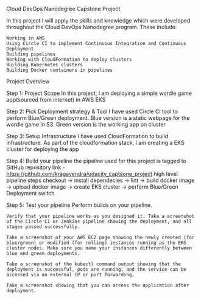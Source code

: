 Cloud DevOps Nanodegree Capstone Project

In this project I will apply the skills and knowledge which were developed throughout the Cloud DevOps Nanodegree program. These include:

    Working in AWS
    Using Circle CI to implement Continuous Integration and Continuous Deployment
    Building pipelines
    Working with CloudFormation to deploy clusters
    Building Kubernetes clusters
    Building Docker containers in pipelines

Project Overview

Step 1: Project Scope
    In this project, I am deploying a simple wordle game app(sourced from internet) in AWS EKS  

Step 2: Pick Deployment strategy & Tool 
    I have used Circle CI tool to perform Blue/Green deployment. 
    Blue version is a static webpage for the wordle game in S3. Green version is the working app on cluster

Step 3: Setup Infrastructure 
    I have used CloudFormation to build infrastructure. As part of the cloudformation stack, I am creating a EKS cluster for deploying the app

Step 4: Build your pipeline
    the pipeline used for this project is tagged to GitHub repository link - https://github.com/kragavendra/udacity_captsone_project
    high level pipeline steps 
        checkout -> install dependecies -> lint -> build docker image -> upload docker image -> create EKS cluster -> perform Blue/Green Deployment switch 

Step 5: Test your pipeline
    Perform builds on your pipeline.
    
    Verify that your pipeline works as you designed it. Take a screenshot of the Circle CI or Jenkins pipeline showing the deployment, and all stages passed successfully.
    
    Take a screenshot of your AWS EC2 page showing the newly created (for blue/green) or modified (for rolling) instances running as the EKS cluster nodes. Make sure you name your instances differently between blue and green deployments.

    Take a screenshot of the kubectl command output showing that the deployment is successful, pods are running, and the service can be accessed via an external IP or port forwarding.

    Take a screenshot showing that you can access the application after deployment.

